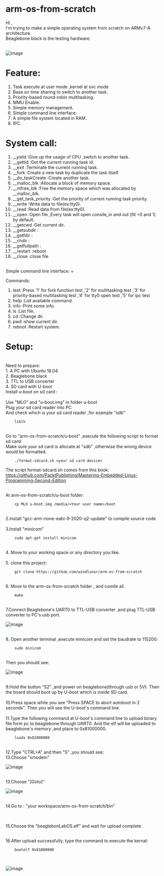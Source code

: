 # arm-os-from-scratch

Hi ,<br>
I'm trying to make a simple operating system from scratch on ARMv7-A architecture. 
<br>
Beaglebone black is the testing hardware.
<br><br>

![image](https://github.com/windlunar/arm-os-from-scratch/blob/master/pictures/logo.png)

Feature:
=

1. Task execute at user mode ,kernel at svc mode<br>
2. Base on time sharing to switch to another task.<br>
3. Priority-based round-robin multitasking.<br>
4. MMU Enable.<br>
5. Simple memory management.<br>
6. Simple command line interface.<br>
7. A simple file system located in RAM.<br>
8. IPC.

System call:
=
  
1. __yield :Give up the usage of CPU ,switch to another task.<br>
2. __gettid :Get the current running task id.<br>
3. __exit :Terminate the current running task.<br>
4. __fork :Create a new task by duplicate the task itself.<br>
5. __do_taskCreate :Create another task.<br>
6. __malloc_blk :Allocate a block of memory space.<br>
7. __mfree_blk :Free the memory space which was allocated by __malloc_blk.<br>
8. __get_task_priority :Get the priority of current running task priority.<br>
9. __write :Write data to file(ex:tty0).<br>
10. __read :Read data from file(ex:tty0).<br>
11. __open :Open file ,Every task will open consile_in and out (fd =0 and 1) by default.
12. __getcwd :Get current dir.<br>
13. __getsubdir :<br>
14. __getfdir :<br>
15. __chdir :<br>
16. __getfullpath :<br>
17. __restart :reboot<br>
18. __close :close file<br>
<br>
Simple command line interface:
=

Commands:
<br>

1. test :Press '1' for fork function test ,'2' for multitasking test ,'3' for priority-based multitasking test ,'4' for tty0 open test ,'5' for ipc test<br>
2. help :List available command.<br>
3. info :Print some info.<br>
4. ls :List file.<br>
5. cd :Change dir.<br>
6. pwd :show current dir.<br>
7. reboot :Restart system.<br>


Setup:
=

<br>
Need to prepare:
<br>
1. A PC with Ubuntu 18.04
<br>
2. Beaglebone black
<br>
3. TTL to USB converter
<br>
4. SD card with U-boot
<br>
Install u-boot on sd card :
<br><br>
Use "MLO" and "u-boot.img" in folder u-boot
<br>
Plug  your sd card reader into PC
<br>
And check which is your sd card reader ,for example "sdb"

        lsblk

<br>
Go to "arm-os-from-scratch/u-boot"   ,execute the following script to format sd card
<br>
Make sure your sd card is allocate at "sdb" ,otherwise the wrong device would be formatted.

        ./format-sdcard.sh <your sd card device>

The script format-sdcard.sh comes from this book:
<br>
https://github.com/PacktPublishing/Mastering-Embedded-Linux-Programming-Second-Edition

<br>
At  arm-os-from-scratch/u-boot folder:

        cp MLO u-boot.img /media/<Your user name>/boot



<br>
2.Install "gcc-arm-none-eabi-9-2020-q2-update" to compile source code
<br><br>
3.Install "minicom"

        sudo apt-get install minicom

<br>
4. Move to your working space or any directory you like.<br><br>
5. clone this project:

        git clone https://github.com/windlunar/arm-os-from-scratch

<br>
6. Move to the arm-os-from-scratch folder , and comile all.

        make
<br>
7.Connect Beaglebone's UART0 to TTL-USB converter ,and plug TTL-USB converter to PC's usb port.
<br>

![image](https://github.com/windlunar/arm-os-from-scratch/blob/master/pictures/uart0.png)

<br>
8. Open another terminal ,execute minicom and set the baudrate to 115200:

        sudo minicom
<br>
Then you should see:
<br>

![image](https://github.com/windlunar/arm-os-from-scratch/blob/master/pictures/minicom.png)

<br>        
9.Hold the button "S2" ,and power on beaglebone(through usb or 5V).
Then the board should boot up by U-boot which is inside SD card.<br>

<br>
10.Press space while you see "Press SPACE to abort autoboot in 2 seconds".
Then you will see the U-boot's command line.<br>

<br>
11.Type the following command at U-boot's command line to upload binary file form pc to beaglebone through UART0.
And the elf will be uploaded to beaglebone's memory ,and place to 0x81000000.

        loadx 0x81000000

<br>
12.Type "CTRL+A" and then "S" ,you should see:
<br>
13.Choose "xmodem"

![image](https://github.com/windlunar/arm-os-from-scratch/blob/master/pictures/choose_xmodem.png)


<br>
13.Choose "[Goto]"
<br>

![image](https://github.com/windlunar/arm-os-from-scratch/blob/master/pictures/goto.png)

<br>
14.Go to : "your workspace/arm-os-from-scratch/bin"

<br><br>
15.Choose the "beaglebonLabOS.elf" and wait for upload complete.

<br>
16.After upload successfully, type the command to execute the kernal:

        bootelf 0x81000000


<br>


![image](https://github.com/windlunar/arm-os-from-scratch/blob/master/pictures/bbb.jpg)